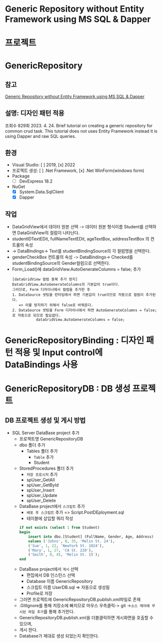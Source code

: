 ﻿# Generic Repository without Entity Framework using MS SQL & Dapper

# 프로젝트

# GenericRepository 

## 참고
[Generic Repository without Entity Framework using MS SQL & Dapper](https://youtu.be/a1Sbmv0qPpw?si=ZHxcAi_tQk-nyOrU)

## 설명:  디자인 패턴 적용
조회수 829회  2023. 4. 24.
Brief tutorial on creating a generic repository for common crud task.
This tutorial does not uses Entity Framework instead it is using Dapper and raw SQL queries.

## 환경
* Visual Studio: [ ] 2019, [x] 2022
* 프로젝트 생성: [ ] .Net Framework, [x] .Net WinForm(windows form)
* Package 
  * [ ] DevExpress 18.2
* NuGet
  * [x] System.Data.SqlClient
  * [x] Dapper 

## 작업
* DataGridView에서 데이터 원본 선택 -> 데이터 원본 형식이름 Student를 선택하면 DataGridView의 컬럼이 나타난다.
* studentIDTextEDit, fullNameTextEDit, ageTextBox,  addressTextBox 의 컨트롤의 속성 
* -> DataBindings-> Text를 studentBindingSource의 각 컬럼명을 선택한다.
* genderCheckBox 컨트롤의 속성 -> DataBindings-> Checked를 studentBindingSource의 Gender컬럼으로 선택한다.
* Form_Load()에 dataGridView.AutoGenerateColumns = false; 추가
    ```
    [dataGridView 컬럼 중복 추가 방지]
    DataGridView.AutoGenerateColumns의 기본값이 true이다.
    그러므로, Form 디자이너에서 컬럼을 추가한 후
    1. DataSource 셋팅을 런타임에서 하면 기본값이 true이므로 자동으로 컬럼이 추가된다. 
       => 이를 방지하기 위해서 false로 바꿔준다.
    2. DataSource 셋팅을 Form 디자이너에서 하면 AutoGenerateColumns = false;로 자동으로 되므로 필요없다.
               dataGridView.AutoGenerateColumns = false; 
    ```
# GenericRepositoryBinding : 디자인 패턴 적용 및 Input control에 DataBindings 사용

# GenericRepositoryDB : DB 생성 프로젝트

## DB 프로젝트 생성 및 게시 방법
* SQL Server DataBase project 추가 
	* 프로젝트명 GenericRepositoryDB
	* dbo 폴더 추가
		* Tables 폴더 추가
			* `Table` 추가
			* Student
	* StoredProcedures 폴더 추가
		* `저장 프로시저` 추가
		* spUser_GetAll
		* spUser_GetById
		* spUser_Insert
		* spUser_Update
		* spUser_Delete
	* DataBase project에서 `스크립트` 추가
		* `배포 후 스크립트` 추가 => Script.PostDEployment.sql
		* 테이블에 삽입할 쿼리 작성
		```SQL
		if not exists (select 1 from Student)
		begin
			insert into dbo.[Student] (FullName, Gender, Age, Address)
			values ('Johns', 0, 35, 'Melin St. 24'),
			('Sue', 1, 22, 'NewYork St. 1024'),
			('Mary', 1, 27, 'CA St. 220'),
			('Smith', 0, 45, 'Melin St. 15');
		end
		```
	* DataBase project에서 `게시` 선택
		* 편집에서 DB 인스턴스 선택
		* Database 이름 GenericRepository
		* 스크립트 이름 UserDB.sql => 자동으로 생성됨
		* Profile로 저장
	* 그러면 프로젝트에 GenericRepositoryDB.publish.xml파일로 존재
	* .GitIgnore를 통해 저장소에 빠지므로 마우스 우측클릭-> git ->`소스 제어에 무시된 파일 추가`를 통해 추가한다.
	* GenericRepositoryDB.publish.xml을 더블클릭하면 게시화면을 호출할 수 있으며,
	* 게시 한다.
	* Database가 제대로 생성 되었는지 확인한다.